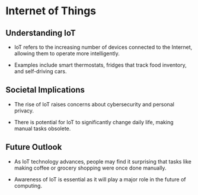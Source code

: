 # Internet of Things

## Understanding IoT

- IoT refers to the increasing number of devices connected to the Internet, allowing them to operate more intelligently.

- Examples include smart thermostats, fridges that track food inventory, and self-driving cars.

## Societal Implications

- The rise of IoT raises concerns about cybersecurity and personal privacy.

- There is potential for IoT to significantly change daily life, making manual tasks obsolete.

## Future Outlook

- As IoT technology advances, people may find it surprising that tasks like making coffee or grocery shopping were once done manually.

- Awareness of IoT is essential as it will play a major role in the future of computing.
